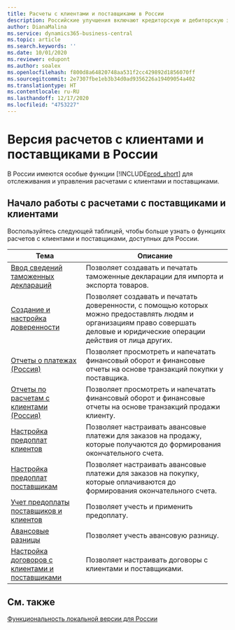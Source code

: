 ```yaml
---
title: Расчеты с клиентами и поставщиками в России
description: Российские улучшения включают кредиторскую и дебиторскую задолженность в русской версии.
author: DianaMalina
ms.service: dynamics365-business-central
ms.topic: article
ms.search.keywords: ''
ms.date: 10/01/2020
ms.reviewer: edupont
ms.author: soalex
ms.openlocfilehash: f800d8a64820748aa531f2cc429892d1856070ff
ms.sourcegitcommit: 2e7307fbe1eb3b34d0ad9356226a19409054a402
ms.translationtype: HT
ms.contentlocale: ru-RU
ms.lasthandoff: 12/17/2020
ms.locfileid: "4753227"
---
```

# <a name="payables-and-receivables-in-the-russian-version"></a>Версия расчетов с клиентами и поставщиками в России

В России имеются особые функции [!INCLUDE[prod_short](../../includes/prod_short.md)] для отслеживания и управления расчетами с клиентами и поставщиками.

## <a name="getting-started-with-payables-and-receivables"></a>Начало работы с расчетами с поставщиками и клиентами

Воспользуйтесь следующей таблицей, чтобы больше узнать о функциях расчетов с клиентами и поставщиками, доступных для России.

| Тема                                            | Описание            |
| ------------------------------------------------ | ---------------------- |
| [Ввод сведений таможенных деклараций](How-to-Enter-Custom-Declarations-Information.md) | Позволяет создавать и печатать таможенные декларации для импорта и экспорта товаров. |
| [Создание и настройка доверенности](How-to-Set-Up-and-Create-Letters-of-Attorney.md) | Позволяет создавать и печатать доверенности, с помощью которых можно предоставлять людям и организациям право совершать деловые и юридические операции действия от лица других. |
| [Отчеты о платежах (Россия)](Russian-Payables-Reports.md) | Позволяет просмотреть и напечатать финансовый оборот и финансовые отчеты на основе транзакций покупки у поставщика. |
| [Отчеты по расчетам с клиентами (Россия)](Russian-Receivables-Reports.md)  | Позволяет просмотреть и напечатать финансовый оборот и финансовые отчеты на основе транзакций продажи клиенту. |
| [Настройка предоплат клиентов](How-to-Set-Up-Customer-Prepayments.md)    | Позволяет настраивать авансовые платежи для заказов на продажу, которые получаются до формирования окончательного счета. |
| [Настройка предоплат поставщикам](How-to-Set-Up-Vendor-Prepayments.md)  | Позволяет настраивать авансовые платежи для заказов на покупку, которые оплачиваются до формирования окончательного счета. |
|[Учет предоплаты поставщиков и клиентов](Prepayments-Vendor-and-Customers.md)|Позволяет учесть и применить предоплату.|
|[Авансовые разницы](prepayment-differences-invoices-prepayment-differences.md)|Позволяет учесть авансовую разницу.|
| [Настройка договоров с клиентами и поставщиками](How-to-Set-Up-Customer-and-Vendor-Agreements.md) | Позволяет настраивать договоры с клиентами и поставщиками. |

## <a name="see-also"></a>См. также

[Функциональность локальной версии для России](russia-local-functionality.md)  
